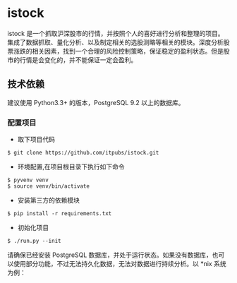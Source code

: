 # istock
istock 是一个抓取沪深股市的行情，并按照个人的喜好进行分析和整理的项目。集成了数据抓取、量化分析、以及制定相关的选股测略等相关的模块。深度分析股票涨跌的相关因素，找到一个合理的风险控制策略，保证稳定的盈利状态。但是股市的行情是会变化的，并不能保证一定会盈利。

## 技术依赖

建议使用 Python3.3+ 的版本，PostgreSQL 9.2 以上的数据库。

### 配置项目

- 取下项目代码

```shell
$ git clone https://github.com/itpubs/istock.git
```

- 环境配置,在项目根目录下执行如下命令

```shell
$ pyvenv venv
$ source venv/bin/activate
```

- 安装第三方的依赖模块

```shell
$ pip install -r requirements.txt
```

- 初始化项目

```shell
$ ./run.py --init
```

请确保已经安装 PostgreSQL 数据库，并处于运行状态。如果没有数据库，也可以使用部分功能，不过无法持久化数据，无法对数据进行持续分析。以 *nix 系统为例：


